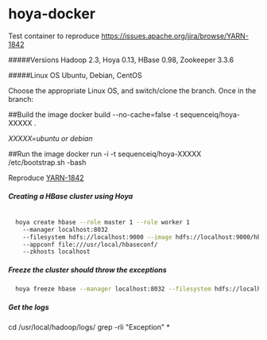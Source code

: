 hoya-docker
==================

Test container to reproduce https://issues.apache.org/jira/browse/YARN-1842

#####Versions
Hadoop 2.3, Hoya 0.13, HBase 0.98, Zookeeper 3.3.6

#####Linux OS
Ubuntu, Debian, CentOS

Choose the appropriate Linux OS, and switch/clone the branch. Once in the branch:

##Build the image
docker build --no-cache=false -t  sequenceiq/hoya-XXXXX .

_XXXXX=ubuntu or debian_

##Run the image
docker run -i -t sequenceiq/hoya-XXXXX /etc/bootstrap.sh -bash

Reproduce [YARN-1842](https://issues.apache.org/jira/browse/YARN-1842)


##### Creating a HBase cluster using Hoya

``` bash

  hoya create hbase --role master 1 --role worker 1
    --manager localhost:8032
    --filesystem hdfs://localhost:9000 --image hdfs://localhost:9000/hbase.tar.gz
    --appconf file:///usr/local/hbaseconf/
    --zkhosts localhost
```
##### Freeze the cluster should throw the exceptions

``` bash
  hoya freeze hbase --manager localhost:8032 --filesystem hdfs://localhost:9000
```

##### Get the logs
cd /usr/local/hadoop/logs/
grep -rli "Exception" *
